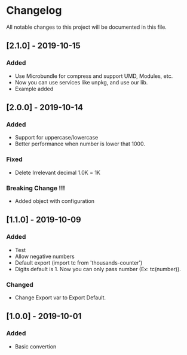 # Changelog

All notable changes to this project will be documented in this file.

## [2.1.0] - 2019-10-15

### Added
- Use Microbundle for compress and support UMD, Modules, etc.
- Now you can use services like unpkg, and use our lib.
- Example added

## [2.0.0] - 2019-10-14

### Added 
- Support for uppercase/lowercase
- Better performance when number is lower that 1000.

### Fixed
- Delete Irrelevant decimal 1.0K = 1K


### Breaking Change !!!
- Added object with configuration

## [1.1.0] - 2019-10-09

### Added
- Test
- Allow negative numbers
- Default export (import tc from 'thousands-counter')
- Digits default is 1. Now you can only pass number (Ex: tc(number)).

### Changed
- Change Export var to Export Default.

## [1.0.0] - 2019-10-01

### Added
- Basic convertion

